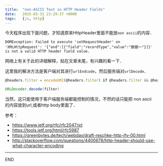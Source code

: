 ```yaml
---
title:  "non-ASCII Text in HTTP Header Fields"
date:   2015-03-31 23:29:37 +0000
tags:   [js, http]
---
```


今天程序出现下面问题，才知道原来HttpHeader里面不能放`non ascii`的内容．

```
DOMException: Failed to execute 'setRequestHeader' on 'XMLHttpRequest': '{"and":[{"field":"recordType","value":"数据一"}]}' is not a valid HTTP header field value.
```

网络上有关于此的详细解释，贴在文章末尾，有兴趣的看一下．

这里我的解决方法是客户端对其进行`urlEndcode`，然后服务端对`urlDecode`．
```javascript
@headers.filter = encodeURI(@headers.filter) if @headers.filter && @headers.filter.indexOf('{')==0
```
```groovy
URLDecoder.decode(filter)
```
当然，这只能使用于客户端服务端都能控制的情况，不然的话只能把 non ascii　的内容放到url,或者http body里面了．


参考：
- https://www.ietf.org/rfc/rfc2047.txt
- https://tools.ietf.org/html/rfc5987
- https://greenbytes.de/tech/webdav/draft-reschke-http-jfv-00.html
- http://stackoverflow.com/questions/4400678/http-header-should-use-what-character-encoding


---
END
